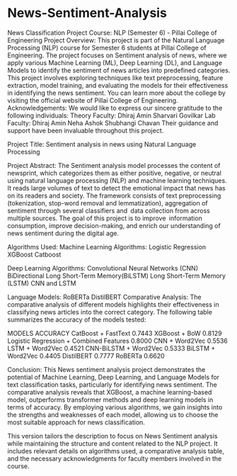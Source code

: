 # News-Sentiment-Analysis
News Classification Project
Course: NLP (Semester 6) - Pillai College of Engineering
Project Overview:
This project is part of the Natural Language Processing (NLP) course for Semester 6 students at Pillai College of Engineering. The project focuses on Sentiment analysis of news, where we apply various Machine Learning (ML), Deep Learning (DL), and Language Models to identify the sentiment of news articles into predefined categories. This project involves exploring techniques like text preprocessing, feature extraction, model training, and evaluating the models for their effectiveness in identifying the news sentiment.
You can learn more about the college by visiting the official website of Pillai College of Engineering.
Acknowledgements:
We would like to express our sincere gratitude to the following individuals:
Theory Faculty:
Dhiraj Amin
Sharvari Govilkar
Lab Faculty:
Dhiraj Amin
Neha Ashok
Shubhangi Chavan
Their guidance and support have been invaluable throughout this project.

Project Title:
Sentiment analysis in news using Natural Language Processing

Project Abstract:
The Sentiment analysis model processes the content of newsprint, which categorizes them as either positive, negative, or neutral using natural language processing (NLP) and machine learning techniques. It reads large volumes of text to detect the emotional impact that news has on its readers and society. The framework consists of text preprocessing (tokenization, stop-word removal and lemmatization), aggregation of sentiment through several classifiers and data collection from across multiple sources. The goal of this project is to improve information consumption, improve decision-making, and enrich our understanding of news sentiment during the digital age.

Algorithms Used:
Machine Learning Algorithms:
Logistic Regression
XGBoost
Catboost 

Deep Learning Algorithms:
Convolutional Neural Networks (CNN)
BiDirectional Long Short-Term Memory(BiLSTM)
Long Short-Term Memory (LSTM)
CNN and LSTM

Language Models:
RoBERTa
DistilBERT 
Comparative Analysis:
The comparative analysis of different models highlights their effectiveness in classifying news articles into the correct category. The following table summarizes the accuracy of the models tested:

MODELS                                       ACCURACY
CatBoost + FastText                           0.7443
XGBoost + BoW                                 0.8129
Logistic Regression + Combined Features       0.8000
CNN + Word2Vec                                0.5536
LSTM + Word2Vec                               0.4521
CNN-BiLSTM + Word2Vec                         0.5333
BiLSTM + Word2Vec                             0.4405
DistilBERT                                    0.7777
RoBERTa                                       0.6620


Conclusion:
This News sentiment analysis project demonstrates the potential of Machine Learning, Deep Learning, and Language Models for text classification tasks, particularly for identifying news sentiment. The comparative analysis reveals that XGBoost, a machine learning-based model, outperforms transformer methods and deep learning models in terms of accuracy. By employing various algorithms, we gain insights into the strengths and weaknesses of each model, allowing us to choose the most suitable approach for news classification.

This version tailors the description to focus on News Sentiment analysis while maintaining the structure and content related to the NLP project. It includes relevant details on algorithms used, a comparative analysis table, and the necessary acknowledgments for faculty members involved in the course.
